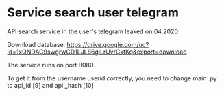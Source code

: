 # Service search user telegram

API search service in the user's telegram leaked on 04.2020

Download database: https://drive.google.com/uc?id=1xQNDAC9swgrwCD1LJL86glLrUvrCxtKq&export=download

The service runs on port 8080.

To get it from the username userid correctly, you need to change main .py to api_id [9] and api _hash [10]
